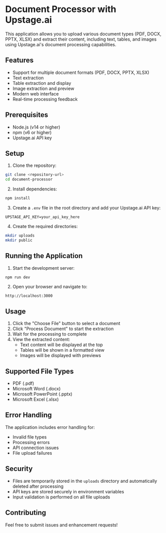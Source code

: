 # Document Processor with Upstage.ai

This application allows you to upload various document types (PDF, DOCX, PPTX, XLSX) and extract their content, including text, tables, and images using Upstage.ai's document processing capabilities.

## Features

- Support for multiple document formats (PDF, DOCX, PPTX, XLSX)
- Text extraction
- Table extraction and display
- Image extraction and preview
- Modern web interface
- Real-time processing feedback

## Prerequisites

- Node.js (v14 or higher)
- npm (v6 or higher)
- Upstage.ai API key

## Setup

1. Clone the repository:
```bash
git clone <repository-url>
cd document-processor
```

2. Install dependencies:
```bash
npm install
```

3. Create a `.env` file in the root directory and add your Upstage.ai API key:
```
UPSTAGE_API_KEY=your_api_key_here
```

4. Create the required directories:
```bash
mkdir uploads
mkdir public
```

## Running the Application

1. Start the development server:
```bash
npm run dev
```

2. Open your browser and navigate to:
```
http://localhost:3000
```

## Usage

1. Click the "Choose File" button to select a document
2. Click "Process Document" to start the extraction
3. Wait for the processing to complete
4. View the extracted content:
   - Text content will be displayed at the top
   - Tables will be shown in a formatted view
   - Images will be displayed with previews

## Supported File Types

- PDF (.pdf)
- Microsoft Word (.docx)
- Microsoft PowerPoint (.pptx)
- Microsoft Excel (.xlsx)

## Error Handling

The application includes error handling for:
- Invalid file types
- Processing errors
- API connection issues
- File upload failures

## Security

- Files are temporarily stored in the `uploads` directory and automatically deleted after processing
- API keys are stored securely in environment variables
- Input validation is performed on all file uploads

## Contributing

Feel free to submit issues and enhancement requests! 